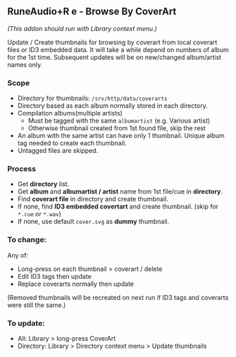 ## RuneAudio+R e - Browse By CoverArt
*(This addon should run with Library context menu.)*  

Update / Create thumbnails for browsing by coverart from local coverart files or ID3 embedded data. It will take a while depend on numbers of album for the 1st time. Subsequent updates will be on new/changed album/artist names only.

### Scope
- Directory for thumbnails: `/srv/http/data/coverarts`
- Directory based as each album normally stored in each directory.
- Compilation albums(multiple artists) 
	- Must be tagged with the same `albumartist` (e.g. Various artist)
	- Otherwise thumbnail created from 1st found file, skip the rest
- An album with the same artist can have only 1 thumbnail. Unique album tag needed to create each thumbnail.
- Untagged files are skipped.

### Process
- Get **directory** list.
- Get **album** and **albumartist / artist** name from 1st file/cue in **directory**.
- Find **coverart file** in directory and create thumbnail.
- If none, find **ID3 embedded covertart** and create thumbnail. (skip for `*.cue` or `*.wav`)
- If none, use default `cover.svg` as **dummy** thumbnail.

### To change:
Any of:
- Long-press on each thumbnail > coverart / delete
- Edit ID3 tags then update
- Replace coverarts normally then update  

(Removed thumbnails will be recreated on next run if ID3 tags and coverarts were still the same.)

### To update:
- All: Library > long-press CoverArt
- Directory: Library > Directory context menu > Update thumbnails
